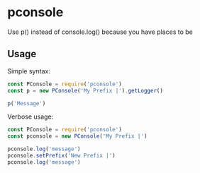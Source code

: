 # pconsole
Use p() instead of console.log() because you have places to be

## Usage

Simple syntax:
```js
const PConsole = require('pconsole')
const p = new PConsole('My Prefix |').getLogger()

p('Message')
```

Verbose usage:
```js
const PConsole = require('pconsole')
const pconsole = new PConsole('My Prefix |')

pconsole.log('message')
pconsole.setPrefix('New Prefix |')
pconsole.log('message')
```
